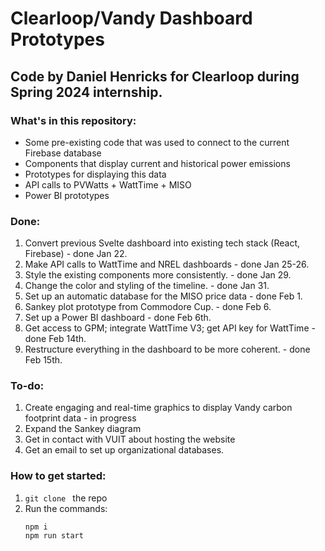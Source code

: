 # Clearloop/Vandy Dashboard Prototypes

## Code by Daniel Henricks for Clearloop during Spring 2024 internship.

### What's in this repository:

- Some pre-existing code that was used to connect to the current Firebase database
- Components that display current and historical power emissions
- Prototypes for displaying this data
- API calls to PVWatts + WattTime + MISO
- Power BI prototypes

### Done:

1. Convert previous Svelte dashboard into existing tech stack (React, Firebase) - done Jan 22.
2. Make API calls to WattTime and NREL dashboards - done Jan 25-26.
3. Style the existing components more consistently. - done Jan 29.
4. Change the color and styling of the timeline. - done Jan 31.
5. Set up an automatic database for the MISO price data - done Feb 1.
6. Sankey plot prototype from Commodore Cup. - done Feb 6.
7. Set up a Power BI dashboard - done Feb 6th.
8. Get access to GPM; integrate WattTime V3; get API key for WattTime - done Feb 14th.
9. Restructure everything in the dashboard to be more coherent. - done Feb 15th.

### To-do:

1. Create engaging and real-time graphics to display Vandy carbon footprint data - in progress
2. Expand the Sankey diagram
3. Get in contact with VUIT about hosting the website
4. Get an email to set up organizational databases.

### How to get started:

1. `git clone ` the repo
2. Run the commands:
   ```
   npm i
   npm run start
   ```
